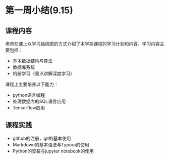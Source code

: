 # 第一周小结(9.15)

## 课程内容

老师在课上以学习路线图的方式介绍了本学期课程的学习计划和内容，学习内容主要包括：

* 基本数据结构与算法
* 数据库系统
* 机器学习（重点讲解深度学习）

课程上主要培养以下能力：

* python语言编程
* 处理数据库的SQL语言应用
* Tensorflow应用

## 课程实践

* github的注册，git的基本使用
* Markdown的基本语法与Typora的使用
* Python的安装与jupyter notebook的使用